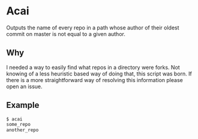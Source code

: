 # Acai

Outputs the name of every repo in a path whose author of their oldest commit on
master is not equal to a given author.

## Why

I needed a way to easily find what repos in a directory were forks. Not knowing
of a less heuristic based way of doing that, this script was born. If there is a
more straightforward way of resolving this information please open an issue.

## Example

```bash
$ acai
some_repo
another_repo
```
